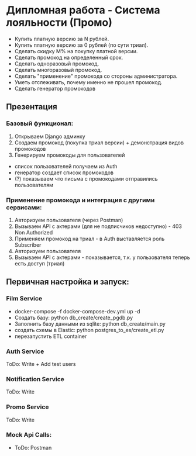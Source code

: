 # Дипломная работа - Система лояльности (Промо)

- Купить платную версию за N рублей.
- Купить платную версию за 0 рублей (по сути триал).
- Сделать скидку M% на покупку платной версии.
- Сделать промокод на определенный срок.
- Сделать одноразовый промокод.
- Сделать многоразовый промокод.
- Сделать "применение" промокода со стороны администратора.
- Уметь отслеживать, почему именно не прошел промокод.
- Сделать генератор промокодов

## Презентация

### Базовый функционал:
1. Открываем Django админку
2. Создаем промокод (покупка триал версии) + демонстрация видов промокодов
3. Генерируем промокоды для пользователей
- список пользователей получаем из Auth
- генератор создает список промокодов
- (?) показываем что письма с промокодами отправились пользователям

### Применение промокода и интеграция с другими сервисами:
1. Авторизуем пользователя (через Postman)
2. Вызываем API с актерами (для не подписчиков недоступно) - 403 Non Authorized
3. Применяем промокод на триал - в Auth выставляется роль Subscriber
4. Авторизуем пользователя
5. Вызываем API c актерами - показывается, т.к. у пользователя теперь есть доступ (триал)    

## Первичная настройка и запуск:

### Film Service
- docker-compose -f docker-compose-dev.yml up -d
- Создать базу: python db_create/create_pgdb.py
- Заполнить базу данными из sqlite: python db_create/main.py
- создать схемы в Elastic: python postgres_to_es/create_etl.py
- перезапустить ETL container

### Auth Service

ToDo: Write + Add test users 

### Notification Service 

ToDo: Write

### Promo Service

ToDo: Write

### Mock Api Calls:
- ToDo: Postman 